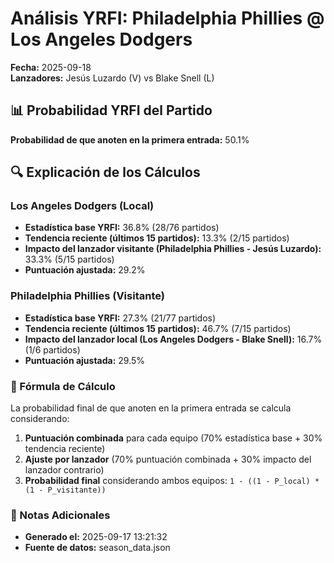 # Análisis YRFI: Philadelphia Phillies @ Los Angeles Dodgers

**Fecha:** 2025-09-18  
**Lanzadores:** Jesús Luzardo (V) vs Blake Snell (L)

## 📊 Probabilidad YRFI del Partido

**Probabilidad de que anoten en la primera entrada:** 50.1%

## 🔍 Explicación de los Cálculos

### Los Angeles Dodgers (Local)
- **Estadística base YRFI:** 36.8% (28/76 partidos)
- **Tendencia reciente (últimos 15 partidos):** 13.3% (2/15 partidos)
- **Impacto del lanzador visitante (Philadelphia Phillies - Jesús Luzardo):** 33.3% (5/15 partidos)
- **Puntuación ajustada:** 29.2%

### Philadelphia Phillies (Visitante)
- **Estadística base YRFI:** 27.3% (21/77 partidos)
- **Tendencia reciente (últimos 15 partidos):** 46.7% (7/15 partidos)
- **Impacto del lanzador local (Los Angeles Dodgers - Blake Snell):** 16.7% (1/6 partidos)
- **Puntuación ajustada:** 29.5%

### 📝 Fórmula de Cálculo

La probabilidad final de que anoten en la primera entrada se calcula considerando:
1. **Puntuación combinada** para cada equipo (70% estadística base + 30% tendencia reciente)
2. **Ajuste por lanzador** (70% puntuación combinada + 30% impacto del lanzador contrario)
3. **Probabilidad final** considerando ambos equipos: `1 - ((1 - P_local) * (1 - P_visitante))`

### 📌 Notas Adicionales

- **Generado el:** 2025-09-17 13:21:32
- **Fuente de datos:** season_data.json
